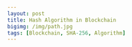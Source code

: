 ```yaml
---
layout: post
title: Hash Algorithm in Blockchain
bigimg: /img/path.jpg
tags: [Blockchain, SHA-256, Algorithm]
---
```


